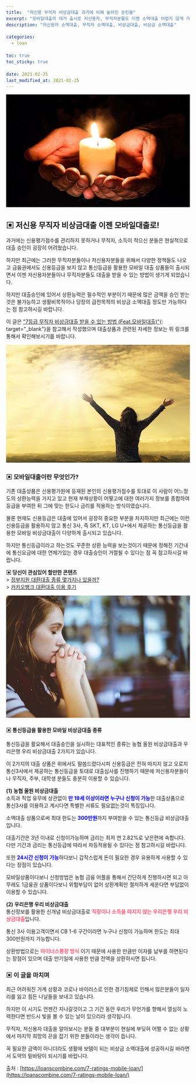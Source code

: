 ```yaml
---
title:  "저신용 무직자 비상금대출 과거에 비해 높아진 승인율"
excerpt: "모바일대출의 대거 출시로 저신용자, 무직자분들도 이젠 소액대출 어렵지 않게 가능한 시대"
description: "저신용자 소액대출, 무직자 소액대출, 비상금대출, 비상금 소액대출"

categories:
  - loan

toc: true
toc_sticky: true
 
date: 2021-02-25
last_modified_at: 2021-02-25
---
```

<p style="text-align: center;"><img src="/assets/images/posting_img/21-02-25/1.jpg" title="저신용 무직자 비상금대출 높은 승인율" alt="저신용 무직자 비상금대출 이미지"></p>

## ▣ 저신용 무직자 비상금대출 이젠 모바일대출로!  
과거에는 신용평가점수를 관리하지 못하거나 무직자, 소득이 적으신 분들은 현실적으로 대출 승인이 굉장히 어려웠습니다.

하지만 최근에는 그러한 무직자분들이나 저신용자분들을 위해서 다양한 정책들도 나오고 금융권에서도 신용등급을 보지 않고 통신등급을 활용한 모바일 대출 상품들이 출시되면서 이젠 저신용자분들이나 무직자분들도 대출을 받을 수 있는 방법이 생기게 되었습니다.

하지만 대출승인에 있어서 상환능력은 필수적인 부분이기 때문에 많은 금액을 승인 받는것은 불가능하고 생활비목적이나 당장의 급전목적의 비상금 소액대출 정도만 가능하다는 점 참고하시길 바랍니다.

이 글은 ["7등급 무직자 비상금대출 받을 수 있는 방법 (Feat.모바일대출)"](https://loanscombine.com/7-ratings-mobile-loan/){: target="_blank"}을 참고해서 작성했으며 대출상품과 관련된 자세한 정보는 위 링크를 통해서 확인해보시기를 바랍니다.

<p style="text-align: center;"><img src="/assets/images/posting_img/21-02-25/2.jpg" title="저신용 무직자 비상금대출" alt="저신용 무직자 비상금대출 이미지"></p>
  
### ▣ 모바일대출이란 무엇인가?  
기존 대출상품은 신용평가원에 등재된 본인의 신용평가점수를 토대로 이 사람이 어느정도의 상환능력을 가지고 있고 현재 부채상황이 어떻고에 대한 여러가지 정보를 종합하여 등급을 부여한 뒤 그에 맞는 한도나 금리를 적용하는 방식이였습니다.

물론 현재도 신용등급은 대출에 있어서 굉장히 중요한 부분을 차지하지만 최근에는 이런 신용등급을 활용하지 않고 통신 3사, 즉 SKT, KT, LG U+에서 제공하는 통신등급을 활용한 모바일 비상금대출이 다양하게 출시되고 있습니다.

하지만 통신등급이라고 하는것도 꾸준한 상환 능력을 보는것이기 때문에 정해진 기간내에 통신요금에 대한 연체가있는 경우 대출승인이 거절될 수 있다는 점 꼭 참고하시길 바랍니다.

**▣ 당신이 관심있어 할만한 콘텐츠**  
\> [정부지원 대환대출 종류 몇가지나 있을까?](https://loan-information.github.io/loan/5/)  
\> [카카오뱅크 대환대출 이용 후기](https://loan-information.github.io/loan/2/)

<p style="text-align: center;"><img src="/assets/images/posting_img/21-02-25/3.jpg" title="저신용 무직자 모바일대출" alt="저신용 무직자 모바일대출 이미지"></p>

#### ▣ 통신등급을 활용한 모바일 비상금대출 종류  
통신등급을 활요해서 대출승인을 실시하는 대표적인 종류는 농협 올원 비상금대출과 우리은행 우리 비상금대출 2가지가 있습니다.

이 2가지의 대출 상품은 위에서도 말씀드렸다시피 신용등급은 전혀 따지지 않고 오로지 통신3사에서 제공하는 통신등급을 토대로 대출심사를 진행하기 때문에 저신용자분들이나 무직자, 주부, 대학생 분들도 충분히 이용할 수 있습니다.

**(1) 농협 올원 비상금대출**  
소득과 직업 유무에 상관없이 <span style="color:blue">**만 19세 이상이라면 누구나 신청이 가능**</span>한 대출상품으로 통신3사를 이용하고 계시다면 특별한 서류도 필요없는것이 특징입니다.

소액대출 상품으로써 최대 한도는 <span style="color:blue">**300만원**</span>까지 부여받을 수 있는 통신등급 비상금대출입니다.

대출기간은 3년 이내로 신청이가능하며 금리는 최저 연 2.82%로 낮은편에 속합니다. 다만 기간과 금리는 통신등급에 따라서 차등적용될 수 있다는 점 참고하시길 바랍니다.

또한 <span style="color:blue">**24시간 신청이 가능**</span>하다보니 갑작스럽게 돈이 필요한 경우 유용하게 사용할 수 있다는 장점이 있습니다.

모바일상품이다보니 신청방법은 농협 금융 어플을 통해서 간단하게 진행하시면 되고 아무래도 1금융권 상품이다보니 위험부담이 없어 상환계획만 철저하게 세운다면 부담없이 이용할 수 있습니다.

**(2) 우리은행 우리 비상금대출**  
통신정보를 활용한 신개념 비상금대출로 <span style="color:#FF5675">**직장이나 소득을 따지지 않는 우리은행 우리 비상금대출**</span>입니다.

통신 3사 이용고객이면서 CB 1-6 구간이라면 누구나 신청이 가능하며 한도는 최대 300만원까지 가능합니다.

상환방법으로는 <span style="color:#FF5675">**마이너스통장 방식**</span> 이기 때문에 사용한 만큼만 이자를 납부를 하면된다는 장점이 있으며 대출 만기일에 사용한 만큼 전액을 상환하시면 됩니다.
### ▣ 이 글을 마치며  
최근 어려워진 가계 상황과 코로나 바이러스로 인한 경기침체로 인해서 많은분들이 일자리를 잃고 힘든 나날들을 보내고 있습니다.

하지만 이 시기도 언젠간 지나갈것이고 그 기간 동안 우리가 무언가를 향해서 열심히 노력한다면 반드시 빛을 볼 수 있는 날이 있으리라 생각됩니다.

무직자, 저신용자 대출을 알아보시는 분들 중 대부분이 현실에 부딪혀 어쩔 수 없는 상황에서 마지막 희망의 끈을 잡기 위한 분들이라는 생각이 듭니다.

꼭 필요한 금액이 아니더라도 생활에 보탬이 되는 비상금 소액대출에 성공하시길 바라면서 도약의 밑바탕이 되시기를 바랍니다.

출처 : [https://loanscombine.com/7-ratings-mobile-loan/](https://loanscombine.com/7-ratings-mobile-loan/)